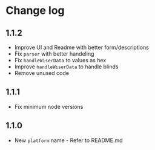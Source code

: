 # Change log

## 1.1.2

- Improve UI and Readme with better form/descriptions
- Fix `parser` with better handeling
- Fix `handleWiserData` to values as hex
- Improve `handleWiserData` to handle blinds
- Remove unused code

## 1.1.1

- Fix minimum node versions

## 1.1.0

- New `platform` name - Refer to README.md
